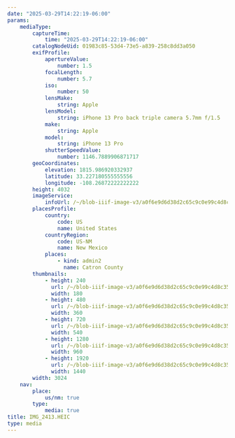 ```yaml
---
date: "2025-03-29T14:22:19-06:00"
params:
    mediaType:
        captureTime:
            time: "2025-03-29T14:22:19-06:00"
        catalogNodeUid: 01983c85-53d4-73e5-a839-258c8dd3a050
        exifProfile:
            apertureValue:
                number: 1.5
            focalLength:
                number: 5.7
            iso:
                number: 50
            lensMake:
                string: Apple
            lensModel:
                string: iPhone 13 Pro back triple camera 5.7mm f/1.5
            make:
                string: Apple
            model:
                string: iPhone 13 Pro
            shutterSpeedValue:
                number: 1146.7889906871717
        geoCoordinates:
            elevation: 1815.986920332937
            latitude: 33.227180555555556
            longitude: -108.26872222222222
        height: 4032
        imageService:
            infoUrl: /~/blob-iiif-image-v3/a0f6e9d6d38d2c65c9c0e99c4d8c35918df45b19e5490a0a2511f7dbbd7881ae/info.json
        placesProfile:
            country:
                code: US
                name: United States
            countryRegion:
                code: US-NM
                name: New Mexico
            places:
                - kind: admin2
                  name: Catron County
        thumbnails:
            - height: 240
              url: /~/blob-iiif-image-v3/a0f6e9d6d38d2c65c9c0e99c4d8c35918df45b19e5490a0a2511f7dbbd7881ae/full/180%2C240/0/default.jpg
              width: 180
            - height: 480
              url: /~/blob-iiif-image-v3/a0f6e9d6d38d2c65c9c0e99c4d8c35918df45b19e5490a0a2511f7dbbd7881ae/full/360%2C480/0/default.jpg
              width: 360
            - height: 720
              url: /~/blob-iiif-image-v3/a0f6e9d6d38d2c65c9c0e99c4d8c35918df45b19e5490a0a2511f7dbbd7881ae/full/540%2C720/0/default.jpg
              width: 540
            - height: 1280
              url: /~/blob-iiif-image-v3/a0f6e9d6d38d2c65c9c0e99c4d8c35918df45b19e5490a0a2511f7dbbd7881ae/full/960%2C1280/0/default.jpg
              width: 960
            - height: 1920
              url: /~/blob-iiif-image-v3/a0f6e9d6d38d2c65c9c0e99c4d8c35918df45b19e5490a0a2511f7dbbd7881ae/full/1440%2C1920/0/default.jpg
              width: 1440
        width: 3024
    nav:
        place:
            us/nm: true
        type:
            media: true
title: IMG_2413.HEIC
type: media
---
```

